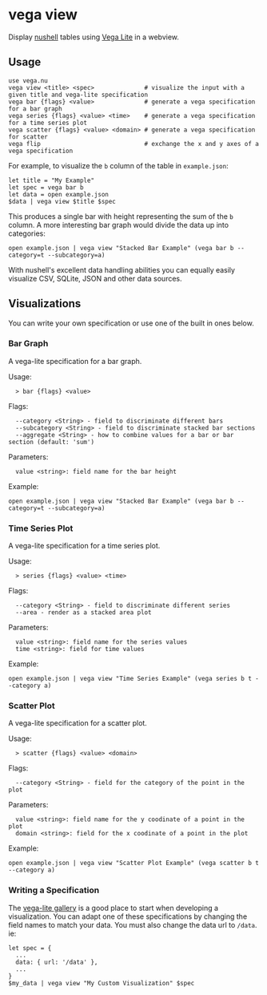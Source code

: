 # vega view

Display [nushell](https://www.nushell.sh) tables using [Vega Lite](https://vega.github.io/vega-lite/) in a webview.

## Usage

```nushell
use vega.nu
vega view <title> <spec>              # visualize the input with a given title and vega-lite specification
vega bar {flags} <value>              # generate a vega specification for a bar graph
vega series {flags} <value> <time>    # generate a vega specification for a time series plot
vega scatter {flags} <value> <domain> # generate a vega specification for scatter
vega flip                             # exchange the x and y axes of a vega specification
```

For example, to visualize the `b` column of the table in `example.json`:

```nushell
let title = "My Example"
let spec = vega bar b
let data = open example.json
$data | vega view $title $spec
```

This produces a single bar with height representing the sum of the `b` column.  A more interesting bar graph would divide the data up into categories:

```nushell
open example.json | vega view "Stacked Bar Example" (vega bar b --category=t --subcategory=a)
```

With nushell's excellent data handling abilities you can equally easily visualize CSV, SQLite, JSON and other data sources.  

## Visualizations

You can write your own specification or use one of the built in ones below.  

### Bar Graph

A vega-lite specification for a bar graph.

Usage:
```
  > bar {flags} <value> 
```
Flags:
```
  --category <String> - field to discriminate different bars
  --subcategory <String> - field to discriminate stacked bar sections
  --aggregate <String> - how to combine values for a bar or bar section (default: 'sum')
```
Parameters:
```
  value <string>: field name for the bar height
```

Example:

```nushell
open example.json | vega view "Stacked Bar Example" (vega bar b --category=t --subcategory=a)
```

### Time Series Plot

A vega-lite specification for a time series plot.

Usage:
```
  > series {flags} <value> <time> 
```

Flags:
```
  --category <String> - field to discriminate different series
  --area - render as a stacked area plot
```

Parameters:
```
  value <string>: field name for the series values
  time <string>: field for time values
```

Example:
```nushell
open example.json | vega view "Time Series Example" (vega series b t --category a)
```

### Scatter Plot

A vega-lite specification for a scatter plot.

Usage:
```
  > scatter {flags} <value> <domain> 
```

Flags:
```
  --category <String> - field for the category of the point in the plot
```

Parameters:
```
  value <string>: field name for the y coodinate of a point in the  plot
  domain <string>: field for the x coodinate of a point in the plot
```

Example:

```nushell
open example.json | vega view "Scatter Plot Example" (vega scatter b t --category a)
```

### Writing a Specification

The [vega-lite gallery](https://vega.github.io/vega-lite/examples/)  is a good place to start when developing a visualization.  You can adapt one of these specifications by changing the field names to match your data. You must also change the data url to `/data`.  ie:

```nushell
let spec = {
  ...
  data: { url: '/data' }, 
  ...  
}
$my_data | vega view "My Custom Visualization" $spec
```
